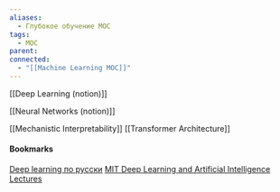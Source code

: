 ```yaml
---
aliases:
  - Глубокое обучение МОС
tags:
  - MOC
parent: 
connected:
  - "[[Machine Learning MOC]]"
---
```


[[Deep Learning (notion)]]

[[Neural Networks (notion)]]


[[Mechanistic Interpretability]]
[[Transformer Architecture]]







#### Bookmarks
[Deep learning по русски](https://dlcourse.ai)
[MIT Deep Learning and Artificial Intelligence Lectures](https://deeplearning.mit.edu)


